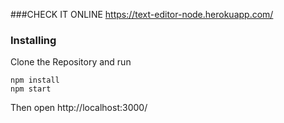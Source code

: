 ###CHECK IT ONLINE
https://text-editor-node.herokuapp.com/

### Installing

Clone the Repository and run

```
npm install
npm start
```
Then open http://localhost:3000/
